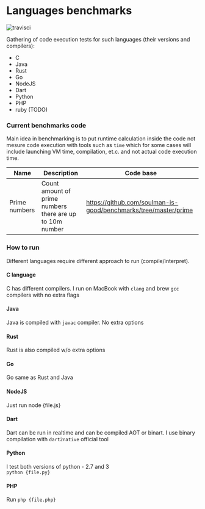 # Languages benchmarks

![travisci](https://travis-ci.org/soulman-is-good/benchmarks.svg?branch=master)

Gathering of code execution tests for such languages (their versions and compilers):
- C
- Java
- Rust
- Go
- NodeJS
- Dart
- Python
- PHP
- ruby (TODO)

### Current benchmarks code

Main idea in benchmarking is to put runtime calculation inside the code not mesure code execution with tools such as `time` which for some cases will include launching VM time, compilation, et.c. and not actual code execution time.

| Name | Description | Code base |
| --- | --- | --- |
| Prime numbers | Count amount of prime numbers there are up to 10m number | https://github.com/soulman-is-good/benchmarks/tree/master/prime |

### How to run

Different languages require different approach to run (compile/interpret).

#### C language

C has different compilers. I run on MacBook with `clang` and brew `gcc` compilers with no extra flags

#### Java

Java is compiled with `javac` compiler. No extra options

#### Rust

Rust is also compiled w/o extra options

#### Go

Go same as Rust and Java

#### NodeJS

Just run node {file.js}

#### Dart

Dart can be run in realtime and can be compiled AOT or binart. I use binary compilation with `dart2native` official tool

#### Python

I test both versions of python - 2.7 and 3<br>
`python {file.py}`

#### PHP

Run `php {file.php}`
